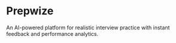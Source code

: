 # Prepwize

An AI-powered platform for realistic interview practice with instant feedback and performance analytics.
